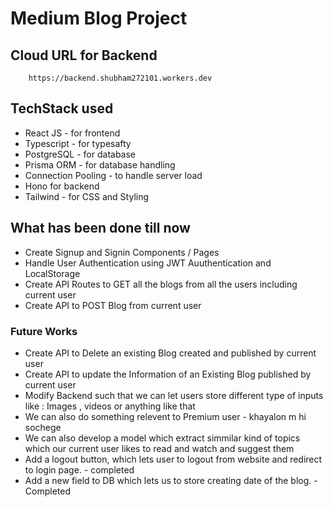# Medium Blog Project


## Cloud URL for Backend
``` 
    https://backend.shubham272101.workers.dev
```


## TechStack used

- React JS - for frontend
- Typescript - for typesafty
- PostgreSQL - for database
- Prisma ORM  - for database handling
- Connection Pooling - to handle server load 
- Hono for backend
- Tailwind - for CSS and Styling


## What has been done till now

- Create Signup and Signin Components / Pages
- Handle User Authentication using JWT Auuthentication and LocalStorage
- Create API Routes to GET all the blogs from all the users including current user
- Create API to POST Blog from current user


### Future Works

- Create API to Delete an existing Blog created and published by current user
- Create API to update the Information of an Existing Blog published by current user
- Modify Backend such that we can let users store different type of inputs like : Images , videos or anything like that
- We can also do something relevent to Premium user - khayalon m hi sochege
- We can also develop a model which extract simmilar kind of topics which our current user likes to read and watch and suggest them
- Add a logout button, which lets user to logout from website and redirect to login page. - completed
- Add a new field to DB which lets us to store creating date of the blog. - Completed

